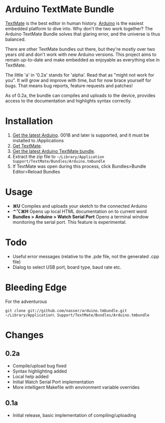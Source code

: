 Arduino TextMate Bundle
=======================
[TextMate](http://macromates.com) is the best editor in human history. [Arduino](http://arduino.cc) is the easiest embedded platform to dive into. Why don't the two work together? The Arduino TextMate Bundle solves that glaring error, and the universe is thus balanced.

There are other TextMate bundles out there, but they're mostly over two years old and don't work with new Arduino versions. This project aims to remain up-to-date and make embedded as enjoyable as everything else in TextMate.

The little 'a' in '0.2a' stands for 'alpha'. Read that as "might not work for you". It will grow and improve with time, but for now brace yourself for bugs. That means bug reports, feature requests and patches!

As of 0.2a, the bundle can compiles and uploads to the device, provides access to the documentation and highlights syntax correctly.

Installation
============
1. [Get the latest Arduino](http://arduino.cc/en/Guide/MacOSX). 0018 and later is supported, and it must be installed to /Applications
2. [Get TextMate](http://macromates.com/).
3. [Get the latest Arduino TextMate bundle](https://github.com/nasser/arduino.tmbundle/zipball/master).
4. Extract the zip file to `~/Library/Application Support/TextMate/Bundles/Arduino.tmbundle`
5. If TextMate was open during this process, click Bundles>Bundle Editor>Reload Bundles

Usage
=====
* **⌘U** Compiles and uploads your sketch to the connected Arduino
* **⌃⌥⌘H** Opens up local HTML documentation on to current word
* **Bundles > Arduino > Watch Serial Port** Opens a terminal window monitoring the serial port. This feature is experimental.

Todo
====
* Useful error messages (relative to the .pde file, not the generated .cpp file)
* Dialog to select USB port, board type, baud rate etc.

Bleeding Edge
=============
For the adventurous

    git clone git://github.com/nasser/arduino.tmbundle.git ~/Library/Application\ Support/TextMate/Bundles/Arduino.tmbundle
    
Changes
=======
0.2a
----
* Compile/upload bug fixed
* Syntax highlighting added
* Local help added
* Initial Watch Serial Port implementation
* More intelligent Makefile with environment variable overrides

0.1a
----
* Initial release, basic implementation of compiling/uploading